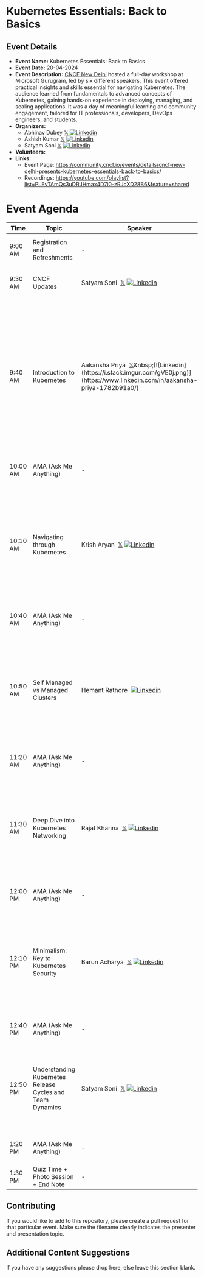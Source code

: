 # Kubernetes Essentials: Back to Basics

## Event Details

- **Event Name:** Kubernetes Essentials: Back to Basics
- **Event Date:** 20-04-2024
- **Event Description:** [CNCF New Delhi](https://community.cncf.io/new-delhi/) hosted a full-day workshop at Microsoft Gurugram, led by six different speakers. This event offered practical insights and skills essential for navigating Kubernetes. The audience learned from fundamentals to advanced concepts of Kubernetes, gaining hands-on experience in deploying, managing, and scaling applications. It was a day of meaningful learning and community engagement, tailored for IT professionals, developers, DevOps engineers, and students.
- **Organizers:**
  - Abhinav Dubey&nbsp;[𝕏](https://twitter.com/abhinavd26)&nbsp;[![Linkedin](https://i.stack.imgur.com/gVE0j.png)](https://www.linkedin.com/in/abhinavd26/)
  - Ashish Kumar&nbsp;[𝕏](https://twitter.com/kr_ashish99)&nbsp;[![Linkedin](https://i.stack.imgur.com/gVE0j.png)](https://www.linkedin.com/in/ashishkumar99/)
  - Satyam Soni&nbsp;[𝕏](https://twitter.com/satyampsoni)&nbsp;[![Linkedin](https://i.stack.imgur.com/gVE0j.png)](https://www.linkedin.com/in/satyampsoni/)
- **Volunteers:**
- **Links:**
  - Event Page: https://community.cncf.io/events/details/cncf-new-delhi-presents-kubernetes-essentials-back-to-basics/
  - Recordings: https://youtube.com/playlist?list=PLEvTAmQs3uDRJHmax4D7i0-zRJcXD28B6&feature=shared

# Event Agenda

| Time     | Topic                                                     | Speaker                                                                                                                                                                     | Description                                                                                                                                                                                                                 |
| -------- | --------------------------------------------------------- | --------------------------------------------------------------------------------------------------------------------------------------------------------------------------- | --------------------------------------------------------------------------------------------------------------------------------------------------------------------------------------------------------------------------- |
| 9:00 AM  | Registration and Refreshments                             | -                                                                                                                                                                           | Start of the event and attendee registration.                                                                                                                                                                               |
| 9:30 AM  | CNCF Updates                                              | Satyam Soni &nbsp;[𝕏](https://twitter.com/satyampsoni)&nbsp;[![Linkedin](https://i.stack.imgur.com/gVE0j.png)](https://www.linkedin.com/in/satyampsoni/)                    | New updates about the CNCF community.                                                                                                                                                                                       |
| 9:40 AM  | Introduction to Kubernetes                                | Aakansha Priya &nbsp;[𝕏](https://twitter.com/AakanshaPriya_)&nbsp;[![Linkedin](https://i.stack.imgur.com/gVE0j.png)](https://www.linkedin.com/in/aakansha-priya-1782b91a0/) | Architecture and significance of Kubernetes - How Kubernetes revolutionizes application deployment and management - Scalable, resilient, and efficient containerized environments - Contrast with legacy deployment methods |
| 10:00 AM | AMA (Ask Me Anything)                                     | -                                                                                                                                                                           | Interactive session with an expert speaker.                                                                                                                                                                                 |
| 10:10 AM | Navigating through Kubernetes                             | Krish Aryan &nbsp;[𝕏](https://twitter.com/KrishAryan3612)&nbsp;[![Linkedin](https://i.stack.imgur.com/gVE0j.png)](https://www.linkedin.com/in/krisharyan3612/)              | Introduction to Kubernetes workloads and kubectl - Deployments, stateful sets, replica sets, pods, services, ingresses, and more - Basic kubectl commands for managing Kubernetes clusters                                  |
| 10:40 AM | AMA (Ask Me Anything)                                     | -                                                                                                                                                                           | Interactive session with an expert speaker.                                                                                                                                                                                 |
| 10:50 AM | Self Managed vs Managed Clusters                          | Hemant Rathore &nbsp;[![Linkedin](https://i.stack.imgur.com/gVE0j.png)](https://www.linkedin.com/in/hmntrathore/)                                                           | Upsides and downsides of self-managed Kubernetes clusters - Customization, cost-efficiency, and complexity factors - Streamlining in-house Kubernetes infrastructure                                                        |
| 11:20 AM | AMA (Ask Me Anything)                                     | -                                                                                                                                                                           | Interactive session with an expert speaker.                                                                                                                                                                                 |
| 11:30 AM | Deep Dive into Kubernetes Networking                      | Rajat Khanna &nbsp;[𝕏](https://twitter.com/legalimpurity)&nbsp;[![Linkedin](https://i.stack.imgur.com/gVE0j.png)](https://www.linkedin.com/in/rajatkhanna08/)               | Demystifying Kubernetes networking basics - Pod and service communication within clusters - Core concepts for understanding Kubernetes networking's role                                                                    |
| 12:00 PM | AMA (Ask Me Anything)                                     | -                                                                                                                                                                           | Interactive session with an expert speaker.                                                                                                                                                                                 |
| 12:10 PM | Minimalism: Key to Kubernetes Security                    | Barun Acharya &nbsp;[𝕏](https://twitter.com/daemon1024)&nbsp;[![Linkedin](https://i.stack.imgur.com/gVE0j.png)](https://www.linkedin.com/in/barun-acharya/)                 | Kubernetes Security and RBAC essentials - Best practices for securing Kubernetes clusters - Implementing fine-grained access control and minimizing risks                                                                   |
| 12:40 PM | AMA (Ask Me Anything)                                     | -                                                                                                                                                                           | Interactive session with an expert speaker.                                                                                                                                                                                 |
| 12:50 PM | Understanding Kubernetes Release Cycles and Team Dynamics | Satyam Soni &nbsp;[𝕏](https://twitter.com/satyampsoni)&nbsp;[![Linkedin](https://i.stack.imgur.com/gVE0j.png)](https://www.linkedin.com/in/satyampsoni)                     | How Kubernetes releases happen - Responsibilities and team dynamics - Insights for joining the Kubernetes release team                                                                                                      |
| 1:20 PM  | AMA (Ask Me Anything)                                     | -                                                                                                                                                                           | Interactive session with an expert speaker.                                                                                                                                                                                 |
| 1:30 PM  | Quiz Time + Photo Session + End Note                      | -                                                                                                                                                                           | Test your learnings and win swags!                                                                                                                                                                                          |

## Contributing

If you would like to add to this repository, please create a pull request for that particular event. Make sure the filename clearly indicates the presenter and presentation topic.

## Additional Content Suggestions

If you have any suggestions please drop here, else leave this section blank.
